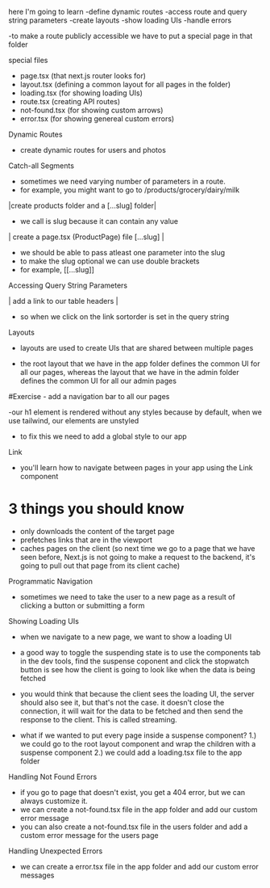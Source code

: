 here I'm going to learn
-define dynamic routes
-access route and query string parameters
-create layouts
-show loading UIs
-handle errors

-to make a route publicly accessible we have to put a special page in that folder

special files

- page.tsx (that next.js router looks for)
- layout.tsx (defining a common layout for all pages in the folder)
- loading.tsx (for showing loading UIs)
- route.tsx (creating API routes)
- not-found.tsx (for showing custom arrows)
- error.tsx (for showing genereal custom errors)

Dynamic Routes

- create dynamic routes for users and photos

Catch-all Segments

- sometimes we need varying number of parameters in a route.
- for example, you might want to go to /products/grocery/dairy/milk

|create products folder and a [...slug] folder|

- we call is slug because it can contain any value

| create a page.tsx (ProductPage) file [...slug] |

- we should be able to pass atleast one parameter into the slug
- to make the slug optional we can use double brackets
- for example, [[...slug]]

Accessing Query String Parameters

| add a link to our table headers |

- so when we click on the link sortorder is set in the query string

Layouts

- layouts are used to create UIs that are shared between multiple pages

- the root layout that we have in the app folder defines the common UI for all our pages, whereas the layout that we have in the admin folder defines the common UI for all our admin pages

#Exercise - add a navigation bar to all our pages

-our h1 element is rendered without any styles because by default, when we use tailwind, our elements are unstyled

- to fix this we need to add a global style to our app

Link

- you'll learn how to navigate between pages in your app using the Link component

# 3 things you should know

- only downloads the content of the target page
- prefetches links that are in the viewport
- caches pages on the client (so next time we go to a page that we have seen before, Next.js is not going to make a request to the backend, it's going to pull out that page from its client cache)

Programmatic Navigation

- sometimes we need to take the user to a new page as a result of clicking a button or submitting a form

Showing Loading UIs

- when we navigate to a new page, we want to show a loading UI
- a good way to toggle the suspending state is to use the components tab in the dev tools, find the suspense coponent and click the stopwatch button is see how the client is going to look like when the data is being fetched
- you would think that because the client sees the loading UI, the server should also see it, but that's not the case. it doesn't close the connection, it will wait for the data to be fetched and then send the response to the client. This is called streaming.

- what if we wanted to put every page inside a suspense component?
  1.) we could go to the root layout component and wrap the children with a suspense component
  2.) we could add a loading.tsx file to the app folder

Handling Not Found Errors

- if you go to page that doesn't exist, you get a 404 error, but we can always customize it.
- we can create a not-found.tsx file in the app folder and add our custom error message
- you can also create a not-found.tsx file in the users folder and add a custom error message for the users page

Handling Unexpected Errors

- we can create a error.tsx file in the app folder and add our custom error messages
